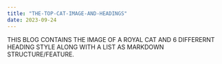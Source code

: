 ```yaml
---
title: "THE-TOP-CAT-IMAGE-AND-HEADINGS"
date: 2023-09-24
---
```

THIS BLOG CONTAINS THE IMAGE OF A ROYAL CAT AND 6 DIFFERERNT HEADING STYLE ALONG WITH
A LIST AS MARKDOWN STRUCTURE/FEATURE.
